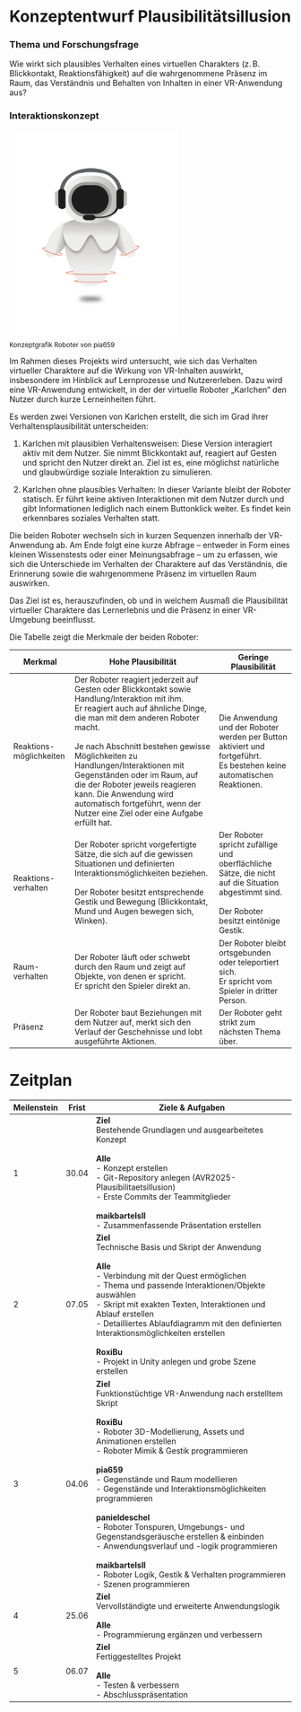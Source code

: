 # Konzeptentwurf Plausibilitätsillusion

### Thema und Forschungsfrage
Wie wirkt sich plausibles Verhalten eines virtuellen Charakters (z. B. Blickkontakt, Reaktionsfähigkeit) auf die wahrgenommene Präsenz im Raum, das Verständnis und Behalten von Inhalten in einer VR-Anwendung aus?


### Interaktionskonzept
<img style="width: 300px;" src="./Grafik_Karlchen.png"> <br>
<sub>Konzeptgrafik Roboter von pia659</sub>

Im Rahmen dieses Projekts wird untersucht, wie sich das Verhalten virtueller Charaktere auf die Wirkung von VR-Inhalten auswirkt, insbesondere im Hinblick auf Lernprozesse und Nutzererleben. Dazu wird eine VR-Anwendung entwickelt, in der der virtuelle Roboter „Karlchen“ den Nutzer durch kurze Lerneinheiten führt.

Es werden zwei Versionen von Karlchen erstellt, die sich im Grad ihrer Verhaltensplausibilität unterscheiden:

1. Karlchen mit plausiblen Verhaltensweisen:
Diese Version interagiert aktiv mit dem Nutzer. Sie nimmt Blickkontakt auf, reagiert auf Gesten und spricht den Nutzer direkt an. Ziel ist es, eine möglichst natürliche und glaubwürdige soziale Interaktion zu simulieren.

2. Karlchen ohne plausibles Verhalten:
In dieser Variante bleibt der Roboter statisch. Er führt keine aktiven Interaktionen mit dem Nutzer durch und gibt Informationen lediglich nach einem Buttonklick weiter. Es findet kein erkennbares soziales Verhalten statt.

Die beiden Roboter wechseln sich in kurzen Sequenzen innerhalb der VR-Anwendung ab. 
Am Ende folgt eine kurze Abfrage – entweder in Form eines kleinen Wissenstests oder einer Meinungsabfrage – um zu erfassen, wie sich die Unterschiede im Verhalten der Charaktere auf das Verständnis, die Erinnerung sowie die wahrgenommene Präsenz im virtuellen Raum auswirken.

Das Ziel ist es, herauszufinden, ob und in welchem Ausmaß die Plausibilität virtueller Charaktere das Lernerlebnis und die Präsenz in einer VR-Umgebung beeinflusst.

Die Tabelle zeigt die Merkmale der beiden Roboter:


| **Merkmal**             | **Hohe Plausibilität**                                                                                                                                                                                                                                                                                                                           | **Geringe Plausibilität**                                                                                                                           |
| ----------------------- | ------------------------------------------------------------------------------------------------------------------------------------------------------------------------------------------------------------------------------------------------------------------------------------------------------------------------------------------------ | --------------------------------------------------------------------------------------------------------------------------------------------------- |
| Reaktions-möglichkeiten | Der Roboter reagiert jederzeit auf Gesten oder Blickkontakt sowie Handlung/Interaktion mit ihm.<br/>Er reagiert auch auf ähnliche Dinge, die man mit dem anderen Roboter macht.<br/><br/>Je nach Abschnitt bestehen gewisse Möglichkeiten zu Handlungen/Interaktionen mit Gegenständen oder im Raum, auf die der Roboter jeweils reagieren kann. Die Anwendung wird automatisch fortgeführt, wenn der Nutzer eine Ziel oder eine Aufgabe erfüllt hat. | Die Anwendung und der Roboter werden per Button aktiviert und fortgeführt.<br/>Es bestehen keine automatischen Reaktionen.                          |
| Reaktions-verhalten     | Der Roboter spricht vorgefertigte Sätze, die sich auf die gewissen Situationen und definierten Interaktionsmöglichkeiten beziehen.<br/><br/>Der Roboter besitzt entsprechende Gestik und Bewegung (Blickkontakt, Mund und Augen bewegen sich, Winken).                                                                                           | Der Roboter spricht zufällige und oberflächliche Sätze, die nicht auf die Situation abgestimmt sind.<br/><br/>Der Roboter besitzt eintönige Gestik. |
| Raum-verhalten          | Der Roboter läuft oder schwebt durch den Raum und zeigt auf Objekte, von denen er spricht.<br/>Er spricht den Spieler direkt an.                                                                                                                                                                                                                 | Der Roboter bleibt ortsgebunden oder teleportiert sich.<br/>Er spricht vom Spieler in dritter Person.                                               |
| Präsenz                 | Der Roboter baut Beziehungen mit dem Nutzer auf, merkt sich den Verlauf der Geschehnisse und lobt ausgeführte Aktionen.                                                                                                                                                                                                                          | Der Roboter geht strikt zum nächsten Thema über.                                                                                                    |


# Zeitplan

| **Meilenstein** | **Frist**  | **Ziele & Aufgaben** |
|-------------|--------|----------|
| 1           | 30.04  | **Ziel**<br>Bestehende Grundlagen und ausgearbeitetes Konzept<br><br>**Alle**<br>- Konzept erstellen<br>- Git-Repository anlegen (AVR2025-Plausibilitaetsillusion)<br>- Erste Commits der Teammitglieder <br><br> **maikbartelsII**<br>- Zusammenfassende Präsentation erstellen|
| 2           | 07.05  | **Ziel**<br>Technische Basis und Skript der Anwendung<br><br>**Alle**<br>- Verbindung mit der Quest ermöglichen<br>- Thema und passende Interaktionen/Objekte auswählen<br>- Skript mit exakten Texten, Interaktionen und Ablauf erstellen<br>- Detailliertes Ablaufdiagramm mit den definierten Interaktionsmöglichkeiten erstellen<br><br>**RoxiBu**<br>- Projekt in Unity anlegen und grobe Szene erstellen |
| 3           | 04.06  | **Ziel**<br>Funktionstüchtige VR-Anwendung nach erstelltem Skript<br><br>**RoxiBu**<br>- Roboter 3D-Modellierung, Assets und Animationen erstellen<br>- Roboter Mimik & Gestik programmieren<br><br>**pia659**<br>- Gegenstände und Raum modellieren<br>- Gegenstände und Interaktionsmöglichkeiten programmieren<br><br>**panieldeschel**<br>- Roboter Tonspuren, Umgebungs- und Gegenstandsgeräusche erstellen & einbinden<br>- Anwendungsverlauf und -logik programmieren<br><br>**maikbartelsII**<br>- Roboter Logik, Gestik & Verhalten programmieren<br>- Szenen programmieren |
| 4           | 25.06  | **Ziel**<br>Vervollständigte und erweiterte Anwendungslogik<br><br>**Alle**<br>- Programmierung ergänzen und verbessern |
| 5           | 06.07  | **Ziel**<br>Fertiggestelltes Projekt<br><br>**Alle**<br>- Testen & verbessern<br>- Abschlusspräsentation |
